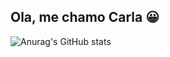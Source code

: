 ## Ola, me chamo Carla 😀

![Anurag's GitHub stats](https://github-readme-stats.vercel.app/api?username=carlafranchi01&theme=radical_icons=true)
